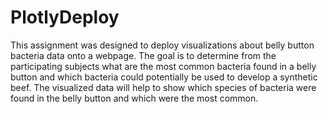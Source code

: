 # PlotlyDeploy

This assignment was designed to deploy visualizations about belly button bacteria data onto a webpage. The goal is to determine from the participating subjects what are the most common bacteria found in a belly button and which bacteria could potentially be used to develop a synthetic beef. The visualized data will help to show which species of bacteria were found in the belly button and which were the most common.
